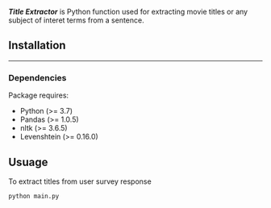 ***Title Extractor*** is Python function used for extracting movie titles or any subject of interet terms from a sentence. 


## Installation
***

### Dependencies

Package requires:

* Python (>= 3.7)
* Pandas (>= 1.0.5)
* nltk (>= 3.6.5)
* Levenshtein (>= 0.16.0)

## Usuage

To extract titles from user survey response

`python main.py `

